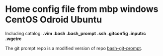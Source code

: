 # Home config file from mbp windows CentOS Odroid Ubuntu

Including catalog:
**.vim**
**.bash**
**.bash_prompt**
**.ssh**
**.gitconfig**
**.inputrc**
**.wgetrc**

The git prompt repo is a modified version of repo [bash-git-prompt](https://github.com/magicmonty/bash-git-prompt).
